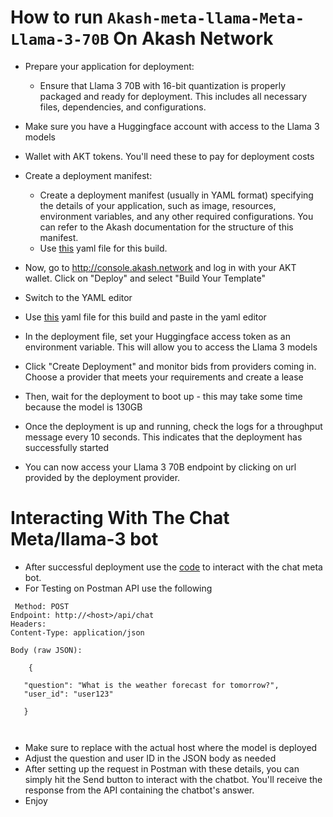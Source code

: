 # How to run `Akash-meta-llama-Meta-Llama-3-70B` On Akash Network
- Prepare your application for deployment:

    - Ensure that Llama 3 70B with 16-bit quantization is properly packaged and ready for deployment. This includes all necessary files, dependencies, and configurations.

- Make sure you have a Huggingface account with access to the Llama 3 models
- Wallet with AKT tokens. You'll need these to pay for deployment  costs     

- Create a deployment manifest:

   - Create a deployment manifest (usually in YAML format) specifying the details of your application, such as image, resources, environment variables, and any other required configurations. You can refer to the 
      Akash documentation for the structure of this manifest.
   - Use [this](https://github.com/Firewallg/Akash-meta-llama-Meta-Llama-3-70B-Instruct/blob/main/yaml.yaml) yaml file for this build.

- Now, go to http://console.akash.network and log in with your AKT wallet.  Click on "Deploy" and select "Build Your Template"
- Switch to the YAML editor
- Use [this](https://github.com/Firewallg/Akash-meta-llama-Meta-Llama-3-70B-Instruct/blob/main/yaml.yaml) yaml file for this build and paste in the yaml editor
- In the deployment file, set your Huggingface access token as an  environment variable. This will allow you to access the Llama 3 models
- Click "Create Deployment" and monitor bids from providers coming  in. Choose a provider that meets your requirements and create a lease
- Then, wait for the deployment to boot up - this may take some time because the model is 130GB
- Once the deployment is up and running, check the logs for a  throughput message every 10 seconds. This indicates that the deployment  has successfully started
- You can now access your Llama 3 70B endpoint  by clicking on url  provided by the deployment provider.
     
# Interacting With The Chat Meta/llama-3 bot

- After successful deployment use the [code]() to interact with the chat meta bot.
- For Testing on Postman API use the following
 ```
  Method: POST
Endpoint: http://<host>/api/chat
Headers:
Content-Type: application/json

Body (raw JSON):
      
     {

    "question": "What is the weather forecast for tomorrow?",
    "user_id": "user123"

    }

      
  ```
- Make sure to replace <host> with the actual host where the model is deployed
- Adjust the question and user ID in the JSON body as needed
- After setting up the request in Postman with these details, you can simply hit the Send button to interact with the chatbot. You'll receive the response from the API containing the chatbot's answer.
- Enjoy 

